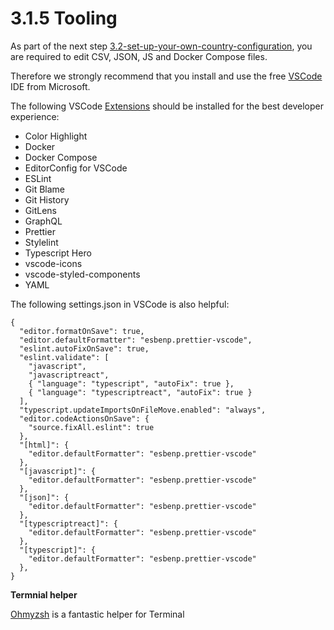 # 3.1.5 Tooling

As part of the next step [3.2-set-up-your-own-country-configuration](../3.2-set-up-your-own-country-configuration/ "mention"), you are required to edit CSV, JSON, JS and Docker Compose files.

Therefore we strongly recommend that you install and use the free [VSCode](https://code.visualstudio.com/) IDE from Microsoft.

The following VSCode [Extensions](https://code.visualstudio.com/docs/editor/extension-marketplace) should be installed for the best developer experience:

* Color Highlight
* Docker
* Docker Compose
* EditorConfig for VSCode
* ESLint
* Git Blame
* Git History
* GitLens
* GraphQL
* Prettier
* Stylelint
* Typescript Hero
* vscode-icons
* vscode-styled-components
* YAML

The following settings.json in VSCode is also helpful:

```
{
  "editor.formatOnSave": true,
  "editor.defaultFormatter": "esbenp.prettier-vscode",
  "eslint.autoFixOnSave": true,
  "eslint.validate": [
    "javascript",
    "javascriptreact",
    { "language": "typescript", "autoFix": true },
    { "language": "typescriptreact", "autoFix": true }
  ],
  "typescript.updateImportsOnFileMove.enabled": "always",
  "editor.codeActionsOnSave": {
    "source.fixAll.eslint": true
  },
  "[html]": {
    "editor.defaultFormatter": "esbenp.prettier-vscode"
  },
  "[javascript]": {
    "editor.defaultFormatter": "esbenp.prettier-vscode"
  },
  "[json]": {
    "editor.defaultFormatter": "esbenp.prettier-vscode"
  },
  "[typescriptreact]": {
    "editor.defaultFormatter": "esbenp.prettier-vscode"
  },
  "[typescript]": {
    "editor.defaultFormatter": "esbenp.prettier-vscode"
  },
}
```

**Termnial helper**

[Ohmyzsh](https://github.com/ohmyzsh/ohmyzsh) is a fantastic helper for Terminal

